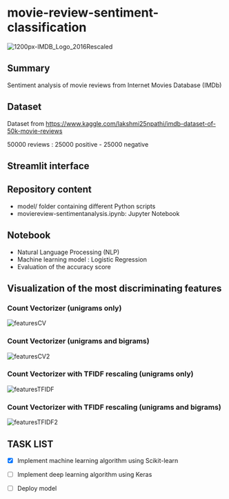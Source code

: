 # movie-review-sentiment-classification

![1200px-IMDB_Logo_2016Rescaled](https://user-images.githubusercontent.com/82372483/124572982-67c6e900-de49-11eb-9e45-ee0e3a973ae1.png)


## Summary

Sentiment analysis of movie reviews from Internet Movies Database (IMDb) 

## Dataset

Dataset from https://www.kaggle.com/lakshmi25npathi/imdb-dataset-of-50k-movie-reviews

50000 reviews : 25000 positive - 25000 negative

## Streamlit interface



## Repository content 
* model/ folder containing different Python scripts
* moviereview-sentimentanalysis.ipynb: Jupyter Notebook 

## Notebook

* Natural Language Processing (NLP)
* Machine learning model : Logistic Regression
* Evaluation of the accuracy score

## Visualization of the most discriminating features

### Count Vectorizer (unigrams only)

![featuresCV](https://user-images.githubusercontent.com/82372483/125919019-1e3410ec-6e2c-45f9-ab8c-9c66672b0b94.png)

### Count Vectorizer (unigrams and bigrams)

![featuresCV2](https://user-images.githubusercontent.com/82372483/125951592-7e1856ab-985a-41b0-a589-9d702e81c8b5.png)


### Count Vectorizer with TFIDF rescaling (unigrams only)

![featuresTFIDF](https://user-images.githubusercontent.com/82372483/125919113-619e01fe-7463-43bd-8733-ef00b4a1ee37.png)

### Count Vectorizer with TFIDF rescaling (unigrams and bigrams)

![featuresTFIDF2](https://user-images.githubusercontent.com/82372483/126063600-36c883d8-8b56-427e-83bd-234b3a631508.png)


## TASK LIST
- [x] Implement machine learning algorithm using Scikit-learn
- [ ] Implement deep learning algorithm using Keras
- [ ] Deploy model

